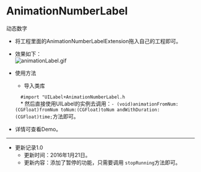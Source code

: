 # AnimationNumberLabel
动态数字   

 * 将工程里面的AnimationNumberLabelExtension拖入自己的工程即可。
 * 效果如下：   
 	![animationLabel.gif](https://ooo.0o0.ooo/2016/01/14/5697652014bc2.gif)
	
* 使用方法
	* 导入类库   
	<code>
	#import "UILabel+AnimationNumberLabel.h
	</code>
	* 然后直接使用UILabel的实例去调用：<code>- (void)animationFromNum:(CGFloat)fromNum toNum:(CGFloat)toNum andWithDuration:(CGFloat)time;</code>方法即可。

* 详情可查看Demo。 

------------------------------------------------------	
* 更新记录1.0   
	* 更新时间：2016年1月21日。
	* 更新内容：添加了暂停的功能，只需要调用
	<code>stopRunning</code>方法即可。